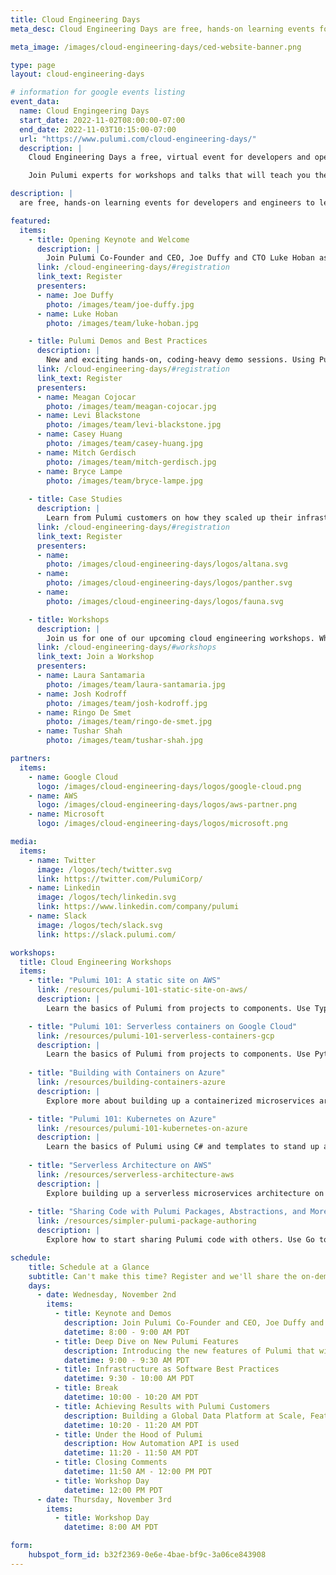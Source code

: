 ```yaml
---
title: Cloud Engineering Days
meta_desc: Cloud Engineering Days are free, hands-on learning events for developers and engineers to level up their cloud skills and master the modern cloud.

meta_image: /images/cloud-engineering-days/ced-website-banner.png

type: page
layout: cloud-engineering-days

# information for google events listing
event_data:
  name: Cloud Engingeering Days
  start_date: 2022-11-02T08:00:00-07:00
  end_date: 2022-11-03T10:15:00-07:00
  url: "https://www.pulumi.com/cloud-engineering-days/"
  description: |
    Cloud Engineering Days a free, virtual event for developers and operations professionals who are passionate about deploying and managing cloud infrastructure using infrastructure as code and software engineering.

    Join Pulumi experts for workshops and talks that will teach you the latest software development and infrastructure as code practices that can increase your productivity and level up your output, whether you’re using VMs, serverless, Kubernetes, or even multi-cloud.

description: |
  are free, hands-on learning events for developers and engineers to level up their cloud skills and master the modern cloud. Join our experts for workshops and talks that will teach you the latest software development and infrastructure as code practices that can increase your productivity and level up your output, whether you’re using VMs, serverless, Kubernetes, or even multi-cloud.

featured:
  items:
    - title: Opening Keynote and Welcome
      description: |
        Join Pulumi Co-Founder and CEO, Joe Duffy and CTO Luke Hoban as they discuss the newest innovations in infrastructure as code and modern applications, and how pioneering engineering organizations are using these techniques to ship faster, more reliably, and at greater scale. Joe and Luke will cover new Pulumi features and how you can get started.
      link: /cloud-engineering-days/#registration
      link_text: Register
      presenters:
      - name: Joe Duffy
        photo: /images/team/joe-duffy.jpg
      - name: Luke Hoban
        photo: /images/team/luke-hoban.jpg

    - title: Pulumi Demos and Best Practices
      description: |
        New and exciting hands-on, coding-heavy demo sessions. Using Pulumi, you will see how to build, deploy, and manage cloud applications with infrastructure as code, powered by popular programming languages. Pick up new best practices and how software engineering can be applied to tame the complexities of the modern cloud infrastructure.
      link: /cloud-engineering-days/#registration
      link_text: Register
      presenters:
      - name: Meagan Cojocar
        photo: /images/team/meagan-cojocar.jpg
      - name: Levi Blackstone
        photo: /images/team/levi-blackstone.jpg
      - name: Casey Huang
        photo: /images/team/casey-huang.jpg
      - name: Mitch Gerdisch
        photo: /images/team/mitch-gerdisch.jpg
      - name: Bryce Lampe
        photo: /images/team/bryce-lampe.jpg
    
    - title: Case Studies
      description: |
        Learn from Pulumi customers on how they scaled up their infrastructure velocity and reliability with Pulumi. Infrastructure experts from companies like Fauna, Panther Labs, and Altana AI will present best practices for using Pulumi and infrastructure as code to increase velocity and even build their product platforms.
      link: /cloud-engineering-days/#registration
      link_text: Register
      presenters:
      - name:
        photo: /images/cloud-engineering-days/logos/altana.svg
      - name:
        photo: /images/cloud-engineering-days/logos/panther.svg
      - name:
        photo: /images/cloud-engineering-days/logos/fauna.svg

    - title: Workshops
      description: |
        Join us for one of our upcoming cloud engineering workshops. Whether you're a seasoned cloud engineer exploring advanced concepts or want to learn the fundamentals of infrastructure as code, we've got workshops for all levels.
      link: /cloud-engineering-days/#workshops
      link_text: Join a Workshop
      presenters:
      - name: Laura Santamaria
        photo: /images/team/laura-santamaria.jpg
      - name: Josh Kodroff
        photo: /images/team/josh-kodroff.jpg
      - name: Ringo De Smet
        photo: /images/team/ringo-de-smet.jpg
      - name: Tushar Shah
        photo: /images/team/tushar-shah.jpg

partners:
  items:
    - name: Google Cloud
      logo: /images/cloud-engineering-days/logos/google-cloud.png
    - name: AWS
      logo: /images/cloud-engineering-days/logos/aws-partner.png
    - name: Microsoft
      logo: /images/cloud-engineering-days/logos/microsoft.png

media:
  items:
    - name: Twitter
      image: /logos/tech/twitter.svg
      link: https://twitter.com/PulumiCorp/
    - name: Linkedin
      image: /logos/tech/linkedin.svg
      link: https://www.linkedin.com/company/pulumi
    - name: Slack
      image: /logos/tech/slack.svg
      link: https://slack.pulumi.com/

workshops:
  title: Cloud Engineering Workshops
  items:
    - title: "Pulumi 101: A static site on AWS"
      link: /resources/pulumi-101-static-site-on-aws/
      description: |
        Learn the basics of Pulumi from projects to components. Use TypeScript and templates to stand up a static site on AWS using S3.

    - title: "Pulumi 101: Serverless containers on Google Cloud"
      link: /resources/pulumi-101-serverless-containers-gcp
      description: |
        Learn the basics of Pulumi from projects to components. Use Python and templates to stand up serverless containers on Cloud Run from Google Cloud.
    
    - title: "Building with Containers on Azure"
      link: /resources/building-containers-azure
      description: |
        Explore more about building up a containerized microservices architecture on Azure using infrastructure as code and cloud engineering principles

    - title: "Pulumi 101: Kubernetes on Azure"
      link: /resources/pulumi-101-kubernetes-on-azure
      description: |
        Learn the basics of Pulumi using C# and templates to stand up a small Kubernetes cluster on AKS from Azure.
    
    - title: "Serverless Architecture on AWS"
      link: /resources/serverless-architecture-aws
      description: |
        Explore building up a serverless microservices architecture on AWS using infrastructure as code, cloud engineering principles, and TypeScript.
    
    - title: "Sharing Code with Pulumi Packages, Abstractions, and More"
      link: /resources/simpler-pulumi-package-authoring
      description: |
        Explore how to start sharing Pulumi code with others. Use Go to build a custom architecture for GCP that we’ll compile down into a shareable library.

schedule:
    title: Schedule at a Glance
    subtitle: Can't make this time? Register and we'll share the on-demand version when it is available
    days:
      - date: Wednesday, November 2nd
        items:
          - title: Keynote and Demos
            description: Join Pulumi Co-Founder and CEO, Joe Duffy and CTO Luke Hoban as they discuss the newest innovations in infrastructure as code and modern applications, and how pioneering engineering organizations are using these techniques to ship faster, more reliably, and at greater scale. Joe and Luke will cover new Pulumi features and how you can get started.
            datetime: 8:00 - 9:00 AM PDT
          - title: Deep Dive on New Pulumi Features
            description: Introducing the new features of Pulumi that will further help teams tackle scalability challenges, increase developer productivity, and manage multi-cloud complexity.
            datetime: 9:00 - 9:30 AM PDT
          - title: Infrastructure as Software Best Practices
            datetime: 9:30 - 10:00 AM PDT
          - title: Break
            datetime: 10:00 - 10:20 AM PDT
          - title: Achieving Results with Pulumi Customers
            description: Building a Global Data Platform at Scale, Featuring Fauna, Inc.
            datetime: 10:20 - 11:20 AM PDT
          - title: Under the Hood of Pulumi
            description: How Automation API is used
            datetime: 11:20 - 11:50 AM PDT
          - title: Closing Comments
            datetime: 11:50 AM - 12:00 PM PDT
          - title: Workshop Day
            datetime: 12:00 PM PDT
      - date: Thursday, November 3rd
        items:
          - title: Workshop Day
            datetime: 8:00 AM PDT

form:
    hubspot_form_id: b32f2369-0e6e-4bae-bf9c-3a06ce843908
---
```

